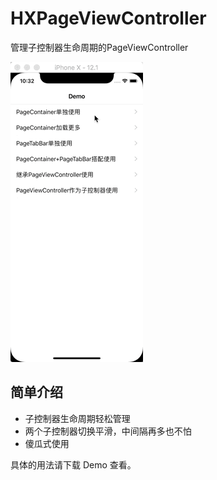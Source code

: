 # HXPageViewController
管理子控制器生命周期的PageViewController

![image](https://github.com/hxwxww/HXPageViewController/raw/master/screenshots/screenshot.gif)

## 简单介绍

- 子控制器生命周期轻松管理
- 两个子控制器切换平滑，中间隔再多也不怕
- 傻瓜式使用

具体的用法请下载 Demo 查看。
